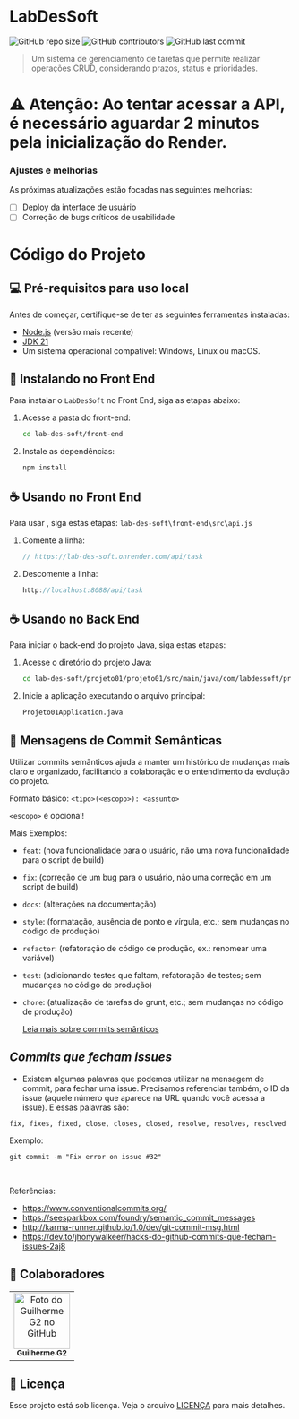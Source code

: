 # LabDesSoft
![GitHub repo size](https://img.shields.io/github/repo-size/yG2y/lab-des-soft?style=for-the-badge)
![GitHub contributors](https://img.shields.io/github/contributors/yG2y/lab-des-soft?style=for-the-badge)
![GitHub last commit](https://img.shields.io/github/last-commit/yG2y/lab-des-soft?style=for-the-badge)
> Um sistema de gerenciamento de tarefas que permite realizar operações CRUD, considerando prazos, status e prioridades.

# ⚠️ **Atenção**: Ao tentar acessar a API, é necessário aguardar 2 minutos pela inicialização do Render.

### Ajustes e melhorias

As próximas atualizações estão focadas nas seguintes melhorias:
- [ ] Deploy da interface de usuário
- [ ] Correção de bugs críticos de usabilidade

# Código do Projeto

## 💻 Pré-requisitos para uso local

Antes de começar, certifique-se de ter as seguintes ferramentas instaladas:
- [Node.js](https://nodejs.org/) (versão mais recente)
- [JDK 21](https://www.oracle.com/java/technologies/javase/jdk21-archive-downloads.html)
- Um sistema operacional compatível: Windows, Linux ou macOS.

## 🚀 Instalando <LabDesSoft> no Front End

Para instalar o `LabDesSoft` no Front End, siga as etapas abaixo:

1. Acesse a pasta do front-end:
   ```bash
   cd lab-des-soft/front-end
   ```

2. Instale as dependências:
   ```bash
   npm install
   ```

## ☕ Usando <LabDesSoft> no Front End

Para usar <LabDesSoft>, siga estas etapas: `lab-des-soft\front-end\src\api.js`

1. Comente a linha:
   ```javascript
   // https://lab-des-soft.onrender.com/api/task
   ```

2. Descomente a linha:
   ```javascript
   http://localhost:8088/api/task
   ```


## ☕ Usando <LabDesSoft> no Back End

Para iniciar o back-end do projeto Java, siga estas etapas:

1. Acesse o diretório do projeto Java:
   ```bash
   cd lab-des-soft/projeto01/projeto01/src/main/java/com/labdessoft/projeto01
   ```

2. Inicie a aplicação executando o arquivo principal:
   ```bash
   Projeto01Application.java
   ```

## 📜 Mensagens de Commit Semânticas

Utilizar commits semânticos ajuda a manter um histórico de mudanças mais claro e organizado, facilitando a colaboração e o entendimento da evolução do projeto.

Formato básico: `<tipo>(<escopo>): <assunto>`

`<escopo>` é opcional!

Mais Exemplos:

- `feat`: (nova funcionalidade para o usuário, não uma nova funcionalidade para o script de build)
- `fix`: (correção de um bug para o usuário, não uma correção em um script de build)
- `docs`: (alterações na documentação)
- `style`: (formatação, ausência de ponto e vírgula, etc.; sem mudanças no código de produção)
- `refactor`: (refatoração de código de produção, ex.: renomear uma variável)
- `test`: (adicionando testes que faltam, refatoração de testes; sem mudanças no código de produção)
- `chore`: (atualização de tarefas do grunt, etc.; sem mudanças no código de produção)

  [Leia mais sobre commits semânticos](https://www.conventionalcommits.org/)

## *Commits que fecham issues*

- Existem algumas palavras que podemos utilizar na mensagem de commit, para fechar uma issue. Precisamos referenciar também, o ID da issue (aquele número que aparece na URL quando você acessa a issue). E essas palavras são:
```
fix, fixes, fixed, close, closes, closed, resolve, resolves, resolved
```

Exemplo:
```
git commit -m "Fix error on issue #32"
```
<br>

Referências:

- https://www.conventionalcommits.org/
- https://seesparkbox.com/foundry/semantic_commit_messages
- http://karma-runner.github.io/1.0/dev/git-commit-msg.html
- https://dev.to/jhonywalkeer/hacks-do-github-commits-que-fecham-issues-2aj8


## 🤝 Colaboradores

<table>
  <tr>
    <td align="center">
      <a href="https://github.com/yG2y" title="Perfil Guilherme G2">
        <img src="https://avatars.githubusercontent.com/u/89223673?v=4" width="100px;" alt="Foto do Guilherme G2 no GitHub"/><br>
        <sub>
          <b>Guilherme G2</b>
        </sub>
      </a>
    </td>
  </tr>
</table>

## 📝 Licença

Esse projeto está sob licença. Veja o arquivo [LICENÇA](../LICENSE) para mais detalhes.
